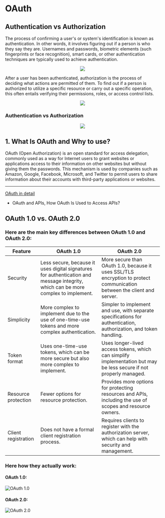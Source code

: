 # OAuth

## Authentication vs Authorization

The process of confirming a user's or system's identification is known as authentication. In other words, it involves figuring out if a person is who they say they are. Usernames and passwords, biometric elements (such fingerprints or face recognition), smart cards, or other authentication techniques are typically used to achieve authentication.
<p align="center">
  <img src="https://user-images.githubusercontent.com/56529633/236176470-584dccb6-76ae-4824-9bb5-7aa396bb865d.gif" />
</p>


After a user has been authenticated, authorization is the process of deciding what actions are permitted of them. To find out if a person is authorized to utilize a specific resource or carry out a specific operation, this often entails verifying their permissions, roles, or access control lists.

<p align="center">
  <img src="https://user-images.githubusercontent.com/56529633/236177007-54715c16-a912-4317-ae61-809874b1824d.gif" />
</p>

### Authentication vs Authorization

<p align="center">
  <img src="https://user-images.githubusercontent.com/56529633/236175682-598759e9-e691-4c3d-811d-3b254a1f914b.png" />
</p>





## 1. What Is OAuth and Why to use?
OAuth (Open Authorization) is an open standard for access delegation, commonly used as a way for Internet users to grant websites or applications access to their information on other websites but without giving them the passwords. This mechanism is used by companies such as Amazon, Google, Facebook, Microsoft, and Twitter to permit users to share information about their accounts with third-party applications or websites. 
<hr/>

[OAuth in detail](https://youtu.be/Lxg7NERDLD8)



- OAuth and APIs, How OAuth Is Used to Access APIs?

## OAuth 1.0 vs. OAuth 2.0

### Here are the main key differences between OAuth 1.0 and OAuth 2.0:

| Feature             | OAuth 1.0                                                                                                                         | OAuth 2.0                                                                                                              |
| ------------------- | --------------------------------------------------------------------------------------------------------------------------------- | ---------------------------------------------------------------------------------------------------------------------- |
| Security            | Less secure, because it uses digital signatures for authentication and message integrity, which can be more complex to implement. | More secure than OAuth 1.0, because it uses SSL/TLS encryption to protect communication between the client and server. |
| Simplicity          | More complex to implement due to the use of one-time-use tokens and more complex authentication.                                  | Simpler to implement and use, with separate specifications for authentication, authorization, and token handling.      |
| Token format        | Uses one-time-use tokens, which can be more secure but also more complex to implement.                                            | Uses longer-lived access tokens, which can simplify implementation but may be less secure if not properly managed.     |
| Resource protection | Fewer options for resource protection.                                                                                            | Provides more options for protecting resources and APIs, including the use of scopes and resource owners.              |
| Client registration | Does not have a formal client registration process.                                                                               | Requires clients to register with the authorization server, which can help with security and management.               |

### Here how they actually work:

#### OAuth 1.0:

<img src = "https://camo.githubusercontent.com/5188c068edbeb4117fbfde67f3ceb4bff4f6303775a317223d2c3232ff6f27a0/68747470733a2f2f692e696d6775722e636f6d2f4f7a754e7556732e706e67" alt = "OAuth 1.0">

#### OAuth 2.0:

<img src = "https://camo.githubusercontent.com/2363737e1d54584c4161af42fb7c7ff6362fa14324c01372d6ab014a799e1308/68747470733a2f2f692e696d6775722e636f6d2f48365776626d632e706e67" alt = "OAuth 2.0">
